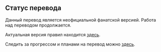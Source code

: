 ## Статус перевода

Данный перевод является неофициальной фанатской версией.
Работа над переводом продолжается.

Актуальная версия правил находится [здесь](https://raw.githubusercontent.com/DmitryGerasimenko/dp-the-board-game-ru/master/Rules.txt).

Следить за прогрессом и планами на перевод можно [здесь](https://github.com/DmitryGerasimenko/dp-the-board-game-ru/projects/1?fullscreen=true).
